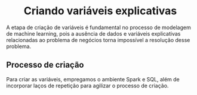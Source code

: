 <h1 align='center'>Criando variáveis explicativas</h1>
A etapa de criação de variáveis é fundamental no processo de modelagem de machine learning, pois a ausência de dados e variáveis explicativas relacionadas ao problema de negócios torna impossível a resolução desse problema. 

## Processo de criação
Para criar as variáveis, empregamos o ambiente Spark e SQL, além de incorporar laços de repetição para agilizar o processo de criação.
